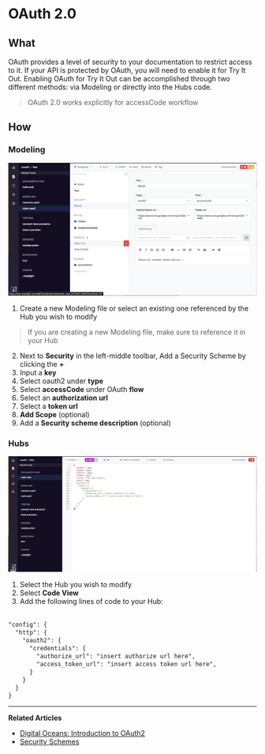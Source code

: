 # OAuth 2.0

## What 

OAuth provides a level of security to your documentation to restrict access to it. If your API is protected by OAuth, you will need to enable it for Try It Out. Enabling OAuth for Try It Out can be accomplished through two different methods: via Modeling or directly into the Hubs code.

> OAuth 2.0 works explicitly for accessCode workflow 

## How 

### Modeling 

![OAuth in Modeling](https://github.com/stoplightio/docs/blob/develop/assets/images/hubs-oauth-modeling.png?raw=true)

1. Create a new Modeling file or select an existing one referenced by the Hub you wish to modify 

> If you are creating a new Modeling file, make sure to reference it in your Hub 

2. Next to **Security** in the left-middle toolbar, Add a Security Scheme by clicking the **+**
3. Input a **key**
4. Select oauth2 under **type** 
5. Select **accessCode** under OAuth **flow** 
6. Select an **authorization url**
7. Select a **token url** 
8. **Add Scope** (optional) 
9. Add a **Security scheme description** (optional)

### Hubs 

![OAuth in Hubs](https://github.com/stoplightio/docs/blob/develop/assets/images/hubs-oauth-code.png?raw=true)

1. Select the Hub you wish to modify 
2. Select **Code View**
3. Add the following lines of code to your Hub:

```

"config": {
  "http": {
    "oauth2": {
      "credentials": {
        "authorize_url": "insert authorize url here",
        "access_token_url": "insert access token url here",
      }
    }
  }
}

```

---
**Related Articles**

- [Digital Oceans: Introduction to OAuth2](https://www.digitalocean.com/community/tutorials/an-introduction-to-oauth-2)
- [Security Schemes](/modeling/modeling-with-openapi/security-schemes)

